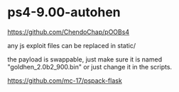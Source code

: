 # ps4-9.00-autohen

https://github.com/ChendoChap/pOOBs4

any js exploit files can be replaced in static/

the payload is swappable, just make sure it is named "goldhen_2.0b2_900.bin" or just change it in the scripts.


https://github.com/mc-17/pspack-flask
